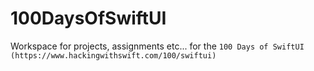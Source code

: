 # 100DaysOfSwiftUI
Workspace for projects, assignments etc... for the `100 Days of SwiftUI (https://www.hackingwithswift.com/100/swiftui)`
